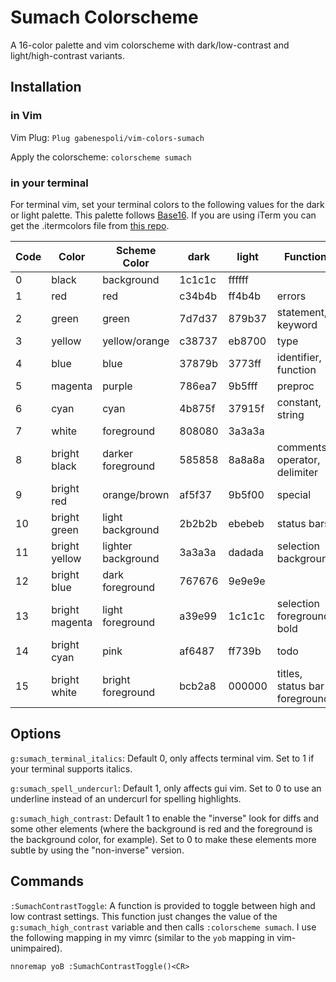 # Sumach Colorscheme

A 16-color palette and vim colorscheme with dark/low-contrast and light/high-contrast variants.

## Installation

### in Vim

Vim Plug:
`Plug gabenespoli/vim-colors-sumach`

Apply the colorscheme:
`colorscheme sumach`

### in your terminal

For terminal vim, set your terminal colors to the following values for the dark or light palette. This palette follows [Base16](https://github.com/chriskempson/base16). If you are using iTerm you can get the .itermcolors file from [this repo](https://github.com/gabenespoli/iterm-color-palettes).

| Code | Color          | Scheme Color       | dark   | light  | Function                      |
| ---- | -------------- | -----------------  | ------ | ------ | ----------------------------- |
| 0    | black          | background         | 1c1c1c | ffffff |                               |
| 1    | red            | red                | c34b4b | ff4b4b | errors                        |
| 2    | green          | green              | 7d7d37 | 879b37 | statement, keyword            |
| 3    | yellow         | yellow/orange      | c38737 | eb8700 | type                          |
| 4    | blue           | blue               | 37879b | 3773ff | identifier, function          |
| 5    | magenta        | purple             | 786ea7 | 9b5fff | preproc                       |
| 6    | cyan           | cyan               | 4b875f | 37915f | constant, string              |
| 7    | white          | foreground         | 808080 | 3a3a3a |                               |
| 8    | bright black   | darker foreground  | 585858 | 8a8a8a | comments, operator, delimiter |
| 9    | bright red     | orange/brown       | af5f37 | 9b5f00 | special                       |
| 10   | bright green   | light background   | 2b2b2b | ebebeb | status bars                   |
| 11   | bright yellow  | lighter background | 3a3a3a | dadada | selection background          |
| 12   | bright blue    | dark foreground    | 767676 | 9e9e9e |                               |
| 13   | bright magenta | light foreground   | a39e99 | 1c1c1c | selection foreground, bold    |
| 14   | bright cyan    | pink               | af6487 | ff739b | todo                          |
| 15   | bright white   | bright foreground  | bcb2a8 | 000000 | titles, status bar foreground |

## Options

`g:sumach_terminal_italics`: Default 0, only affects terminal vim. Set to 1 if your terminal supports italics.

`g:sumach_spell_undercurl`: Default 1, only affects gui vim. Set to 0 to use an underline instead of an undercurl for spelling highlights.

`g:sumach_high_contrast`: Default 1 to enable the "inverse" look for diffs and some other elements (where the background is red and the foreground is the background color, for example). Set to 0 to make these elements more subtle by using the "non-inverse" version.

## Commands

`:SumachContrastToggle`: A function is provided to toggle between high and low contrast settings. This function just changes the value of the `g:sumach_high_contrast` variable and then calls `:colorscheme sumach`. I use the following mapping in my vimrc (similar to the `yob` mapping in vim-unimpaired).

```vim
nnoremap yoB :SumachContrastToggle()<CR>
```
